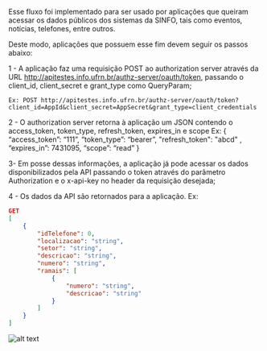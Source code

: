 Esse fluxo foi implementado para ser usado por aplicações que queiram acessar os dados públicos dos sistemas da SINFO, tais como eventos, notícias, telefones, entre outros. 

Deste modo, aplicações que possuem esse fim devem seguir os passos abaixo:

1 - A aplicação faz uma requisição POST ao authorization server através da URL http://apitestes.info.ufrn.br/authz-server/oauth/token, passando o client_id, client_secret e grant_type como QueryParam;

    Ex: POST http://apitestes.info.ufrn.br/authz-server/oauth/token?client_id=AppId&client_secret=AppSecret&grant_type=client_credentials

2 - O authorization server retorna à aplicação um JSON contendo o access_token, token_type, refresh_token, expires_in e scope
Ex: { “access_token”: “111”, “token_type”: “bearer”, "refresh_token": "abcd" , “expires_in”: 7431095, “scope”: “read” }

3- Em posse dessas informações, a aplicação já pode acessar os dados disponibilizados pela API passando o token através do parâmetro Authorization e o x-api-key no header da requisição desejada;


4 - Os dados da API são retornados para a aplicação.
Ex:

```json
GET 
[
	{
		"idTelefone": 0,
		"localizacao": "string",
		"setor": "string",
		"descricao": "string",
		"numero": "string",
		"ramais": [
			{
				"numero": "string",
				"descricao": "string"
			}
		]
	}
]
```

![alt text](https://api.ufrn.br/images/client_credentials_ufrn.png)
